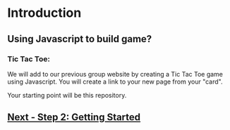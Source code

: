 # Introduction
## Using Javascript to build game?
### Tic Tac Toe: 
We will add to our previous group website by creating a Tic Tac Toe game using Javascript. You will create a link to your new page from your "card". 

Your starting point will be this repository. 


## [Next - Step 2: Getting Started](2_TicTacToe.md)
